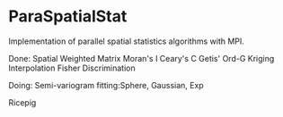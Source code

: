 ParaSpatialStat
===============

Implementation of parallel spatial statistics algorithms with MPI.

Done:
Spatial Weighted Matrix
Moran's I
Ceary's C
Getis' Ord-G
Kriging Interpolation
Fisher Discrimination

Doing:
Semi-variogram fitting:Sphere, Gaussian, Exp

Ricepig
